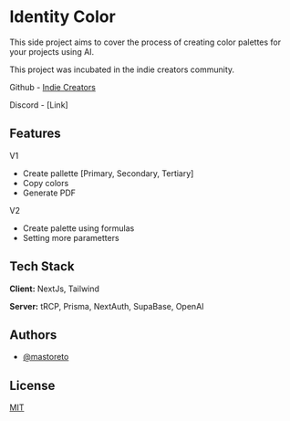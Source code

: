 
# Identity Color

This side project aims to cover the process of creating color palettes for your projects using AI.

This project was incubated in the indie creators community.

Github - [Indie Creators](https://github.com/Indie-Creator-Community)

Discord - [Link]


## Features
V1
- Create pallette [Primary, Secondary, Tertiary]
- Copy colors
- Generate PDF

V2
- Create palette using formulas
- Setting more parametters 


## Tech Stack

**Client:** NextJs, Tailwind 

**Server:** tRCP, Prisma, NextAuth, SupaBase, OpenAI


## Authors

- [@mastoreto](https://www.github.com/mastoreto)


## License

[MIT](https://choosealicense.com/licenses/mit/)

